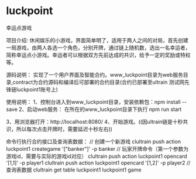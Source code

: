 # luckpoint
幸运点游戏

项目介绍:
  休闲娱乐的小游戏，界面简单明了，适用于两人之间的对局，首先创建一局游戏，由两人各选一个角色，分别开牌，通过链上随机数，选出一名幸运者，简称幸运点小游戏。幸运者可以根据双方先前达成的共识，给予一定的奖励或特权等。

源码说明：
  实现了一个用户界面及智能合约。www_luckpoint目录为web服务目录,contract为合约源码和编译后可部署的合约目录(合约已部署至ultrain 测试网先锋链luckpoint1账号上)

使用说明：
  1、控制台进入到www_luckpoint目录，安装依赖包：npm install --save
  2、启动web服务：
  在所在的www_luckpoint目录下执行
  npm run start

  3、用浏览器打开：http://localhost:8080/
  4、开始游戏。((因ultrain链是十秒共识，所以每次点击开牌时，需要延迟十秒左右))

命令行执行合约接口及查询表数据：
  // 创建一个新游戏
  clultrain push action luckpoint1 creategame '["banker"]' -p banker
  // 玩家开牌命令（第一个参数为游戏id，需要与实际的游戏id对应）
  clultrain push action luckpoint1 opencard '[1,1]' -p player1
  clultrain push action luckpoint1 opencard '[1,2]' -p player2
  // 查询表数据
  clultrain get table luckpoint1 luckpoint1 game



